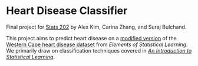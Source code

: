 # Heart Disease Classifier

Final project for [Stats 202](http://stanford.edu/class/archive/stats/stats202/stats202.1192/) by Alex Kim, Carina Zhang, and Suraj Bulchand.

This project aims to predict heart disease on a [modified version](https://www.kaggle.com/c/stats202stanford2018) of the [Western Cape heart disease dataset](https://web.stanford.edu/~hastie/ElemStatLearn/datasets/SAheart.info.txt) from *Elements of Statistical Learning*. We primarily draw on classification techniques covered in [*An Introduction to Statistical Learning*](https://www-bcf.usc.edu/~gareth/ISL/).
